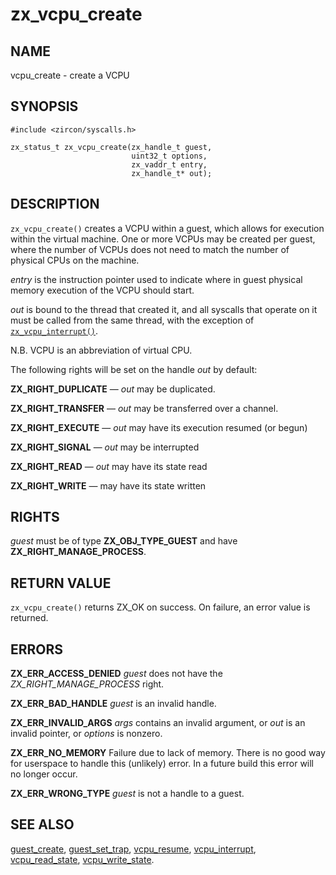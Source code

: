 # zx_vcpu_create

## NAME

<!-- Updated by update-docs-from-abigen, do not edit. -->

vcpu_create - create a VCPU

## SYNOPSIS

<!-- Updated by update-docs-from-abigen, do not edit. -->

```
#include <zircon/syscalls.h>

zx_status_t zx_vcpu_create(zx_handle_t guest,
                           uint32_t options,
                           zx_vaddr_t entry,
                           zx_handle_t* out);
```

## DESCRIPTION

`zx_vcpu_create()` creates a VCPU within a guest, which allows for execution
within the virtual machine. One or more VCPUs may be created per guest, where
the number of VCPUs does not need to match the number of physical CPUs on the
machine.

*entry* is the instruction pointer used to indicate where in guest physical
memory execution of the VCPU should start.

*out* is bound to the thread that created it, and all syscalls that operate on
it must be called from the same thread, with the exception of
[`zx_vcpu_interrupt()`].

N.B. VCPU is an abbreviation of virtual CPU.

The following rights will be set on the handle *out* by default:

**ZX_RIGHT_DUPLICATE** &mdash; *out* may be duplicated.

**ZX_RIGHT_TRANSFER** &mdash; *out* may be transferred over a channel.

**ZX_RIGHT_EXECUTE** &mdash; *out* may have its execution resumed (or begun)

**ZX_RIGHT_SIGNAL** &mdash; *out* may be interrupted

**ZX_RIGHT_READ** &mdash; *out* may have its state read

**ZX_RIGHT_WRITE** &mdash; may have its state written

## RIGHTS

<!-- Updated by update-docs-from-abigen, do not edit. -->

*guest* must be of type **ZX_OBJ_TYPE_GUEST** and have **ZX_RIGHT_MANAGE_PROCESS**.

## RETURN VALUE

`zx_vcpu_create()` returns ZX_OK on success. On failure, an error value is
returned.

## ERRORS

**ZX_ERR_ACCESS_DENIED** *guest* does not have the *ZX_RIGHT_MANAGE_PROCESS*
right.

**ZX_ERR_BAD_HANDLE** *guest* is an invalid handle.

**ZX_ERR_INVALID_ARGS** *args* contains an invalid argument, or *out* is an
invalid pointer, or *options* is nonzero.

**ZX_ERR_NO_MEMORY**  Failure due to lack of memory.
There is no good way for userspace to handle this (unlikely) error.
In a future build this error will no longer occur.

**ZX_ERR_WRONG_TYPE** *guest* is not a handle to a guest.

## SEE ALSO

[guest_create](guest_create.md),
[guest_set_trap](guest_set_trap.md),
[vcpu_resume](vcpu_resume.md),
[vcpu_interrupt](vcpu_interrupt.md),
[vcpu_read_state](vcpu_read_state.md),
[vcpu_write_state](vcpu_write_state.md).

<!-- References updated by update-docs-from-abigen, do not edit. -->

[`zx_vcpu_interrupt()`]: vcpu_interrupt.md

